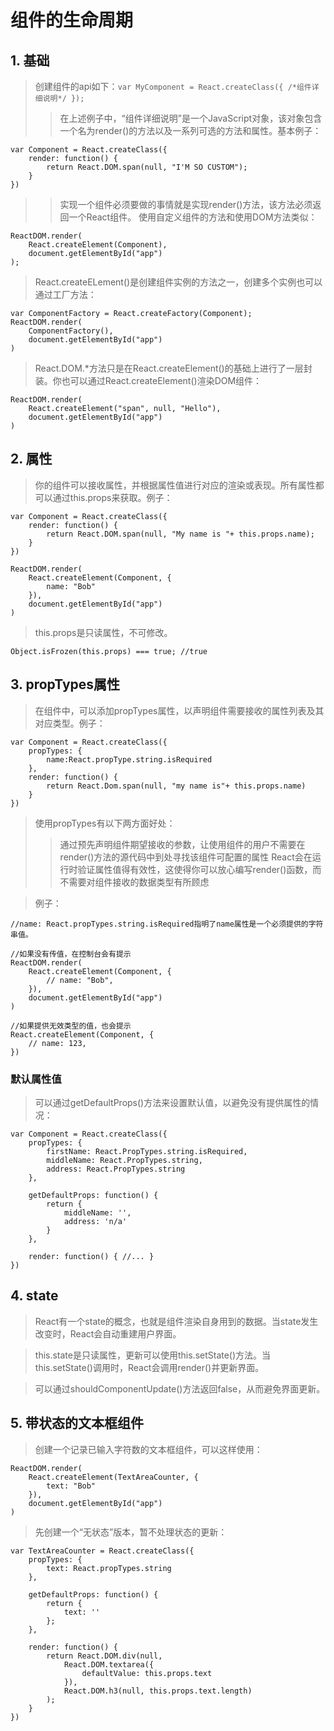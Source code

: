 # 组件的生命周期
## 1. 基础
> 创建组件的api如下：`var MyComponent = React.createClass({ /*组件详细说明*/ });`
>> 在上述例子中，“组件详细说明”是一个JavaScript对象，该对象包含一个名为render()的方法以及一系列可选的方法和属性。基本例子：

```
var Component = React.createClass({
    render: function() {
        return React.DOM.span(null, "I'M SO CUSTOM");
    }
})
```
>> 实现一个组件必须要做的事情就是实现render()方法，该方法必须返回一个React组件。
>> 使用自定义组件的方法和使用DOM方法类似：

```
ReactDOM.render(
    React.createElement(Component),
    document.getElementById("app")
);
```

> React.createELement()是创建组件实例的方法之一，创建多个实例也可以通过工厂方法：

```
var ComponentFactory = React.createFactory(Component);
ReactDOM.render(
    ComponentFactory(),
    document.getElementById("app")
)
```

> React.DOM.*方法只是在React.createElement()的基础上进行了一层封装。你也可以通过React.createElement()渲染DOM组件：

```
ReactDOM.render(
    React.createElement("span", null, "Hello"),
    document.getElementById("app")
)
```

## 2. 属性
> 你的组件可以接收属性，并根据属性值进行对应的渲染或表现。所有属性都可以通过this.props来获取。例子：

```
var Component = React.createClass({
    render: function() {
        return React.DOM.span(null, "My name is "+ this.props.name);
    }
})

ReactDOM.render(
    React.createElement(Component, {
        name: "Bob"
    }),
    document.getElementById("app")
)
```

> this.props是只读属性，不可修改。
```
Object.isFrozen(this.props) === true; //true
```

## 3. propTypes属性
> 在组件中，可以添加propTypes属性，以声明组件需要接收的属性列表及其对应类型。例子：

```
var Component = React.createClass({
    propTypes: {
        name:React.propType.string.isRequired
    },
    render: function() {
        return React.Dom.span(null, "my name is"+ this.props.name)
    }
})
```
> 使用propTypes有以下两方面好处：
>> 通过预先声明组件期望接收的参数，让使用组件的用户不需要在render()方法的源代码中到处寻找该组件可配置的属性
>> React会在运行时验证属性值得有效性，这使得你可以放心编写render()函数，而不需要对组件接收的数据类型有所顾虑

> 例子：

```
//name: React.propTypes.string.isRequired指明了name属性是一个必须提供的字符串值。

//如果没有传值，在控制台会有提示
ReactDOM.render(
    React.createElement(Component, {
        // name: "Bob",
    }),
    document.getElementById("app")
)

//如果提供无效类型的值，也会提示
React.createElement(Component, {
    // name: 123,
})
```

### 默认属性值
> 可以通过getDefaultProps()方法来设置默认值，以避免没有提供属性的情况：

```
var Component = React.createClass({
    propTypes: {
        firstName: React.PropTypes.string.isRequired,
        middleName: React.PropTypes.string,
        address: React.PropTypes.string
    },

    getDefaultProps: function() {
        return {
            middleName: '',
            address: 'n/a'
        }
    },

    render: function() { //... }
})
```

## 4. state
> React有一个state的概念，也就是组件渲染自身用到的数据。当state发生改变时，React会自动重建用户界面。

> this.state是只读属性，更新可以使用this.setState()方法。当this.setState()调用时，React会调用render()并更新界面。

> 可以通过shouldComponentUpdate()方法返回false，从而避免界面更新。

## 5. 带状态的文本框组件
> 创建一个记录已输入字符数的文本框组件，可以这样使用：

```
ReactDOM.render(
    React.createElement(TextAreaCounter, {
        text: "Bob"
    }),
    document.getElementById("app")
)
```

> 先创建一个“无状态”版本，暂不处理状态的更新：

```
var TextAreaCounter = React.createClass({
    propTypes: {
        text: React.propTypes.string
    },

    getDefaultProps: function() {
        return {
            text: ''
        };
    },

    render: function() {
        return React.DOM.div(null,
            React.DOM.textarea({
                defaultValue: this.props.text
            }),
            React.DOM.h3(null, this.props.text.length)    
        );
    }
})
```